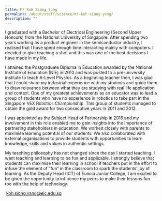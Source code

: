 ```yaml
---
title: Mr Koh Siong Yang
permalink: /about/staff/science/mr-koh-siong-yang/
description: ""
---
```


I graduated with a Bachelor of Electrical Engineering (Second Upper Honours) from the National University of Singapore. After spending two years working as a product engineer in the semiconductor industry, I realised that I have spent enough time interacting mainly with computers. I decided to give teaching a shot and this was one of the best decisions I have made in my life.

I attained the Postgraduate Diploma in Education awarded by the National Institute of Education (NIE) in 2010 and was posted to a pre-university institute to teach A-Level Physics. As a beginning teacher then, I was glad that I could share my industrial experience with my students and guide them to draw relevance between what they are studying with real life application and context. One of my greatest achievements as an educator was to lead a group of students who have no experience in robotics to take part in the Singapore VEX Robotics Championship. This group of students managed to obtain the gold award for two consecutive years in 2011 and 2012.

I was appointed as the Subject Head of Partnership in 2016 and my involvement in this role enabled me to gain insights into the importance of partnering stakeholders in education. We worked closely with parents to maximise learning potential of our students. We also collaborated with external organisations to provide students with opportunities to learn knowledge, skills and values in authentic settings.

My teaching philosophy has not changed since the day I started teaching. I want teaching and learning to be fun and applicable. I strongly believe that students can maximise their learning in school if teachers put in the effort to infuse the element of “fun” in the classroom to spark the students’ joy of learning. As the Deputy Head (ICT) of Eunoia Junior College, I am excited to be given the opportunity to influence my peers to make their lessons fun too with the help of technology.

 [koh.siong.yang@ejc.edu.sg](mailto:koh.siong.yang@ejc.edu.sg)